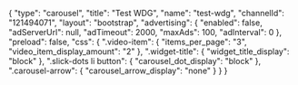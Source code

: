 {
    "type": "carousel",
    "title": "Test WDG",
    "name": "test-wdg",
    "channelId": "121494071",
    "layout": "bootstrap",
    "advertising": {
        "enabled": false,
        "adServerUrl": null,
        "adTimeout": 2000,
        "maxAds": 100,
        "adInterval": 0
    },
    "preload": false,
    "css": {
        ".video-item": {
            "items_per_page": "3",
            "video_item_display_amount": "2"
        },
        ".widget-title": {
            "widget_title_display": "block"
        },
        ".slick-dots li button": {
            "carousel_dot_display": "block"
        },
        ".carousel-arrow": {
            "carousel_arrow_display": "none"
        }
    }
}